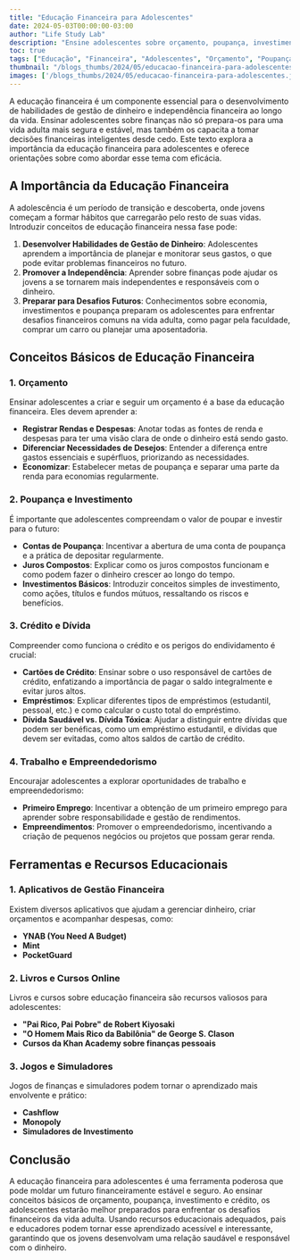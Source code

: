 ```yaml
---
title: "Educação Financeira para Adolescentes"
date: 2024-05-03T00:00:00-03:00
author: "Life Study Lab"
description: "Ensine adolescentes sobre orçamento, poupança, investimento e crédito para garantir um futuro financeiro estável e responsável."
toc: true
tags: ["Educação", "Financeira", "Adolescentes", "Orçamento", "Poupança", "Investimento", "Crédito", "Dívida", "Trabalho", "Empreendedorismo", "Recursos", "Aplicativos", "Livros", "Cursos", "Jogos"]
thumbnail: "/blogs_thumbs/2024/05/educacao-financeira-para-adolescentes.jpg"
images: ['/blogs_thumbs/2024/05/educacao-financeira-para-adolescentes.jpg']
---
```


A educação financeira é um componente essencial para o desenvolvimento de habilidades de gestão de dinheiro e independência financeira ao longo da vida. Ensinar adolescentes sobre finanças não só prepara-os para uma vida adulta mais segura e estável, mas também os capacita a tomar decisões financeiras inteligentes desde cedo. Este texto explora a importância da educação financeira para adolescentes e oferece orientações sobre como abordar esse tema com eficácia.

## A Importância da Educação Financeira

A adolescência é um período de transição e descoberta, onde jovens começam a formar hábitos que carregarão pelo resto de suas vidas. Introduzir conceitos de educação financeira nessa fase pode:

1. **Desenvolver Habilidades de Gestão de Dinheiro**: Adolescentes aprendem a importância de planejar e monitorar seus gastos, o que pode evitar problemas financeiros no futuro.
2. **Promover a Independência**: Aprender sobre finanças pode ajudar os jovens a se tornarem mais independentes e responsáveis com o dinheiro.
3. **Preparar para Desafios Futuros**: Conhecimentos sobre economia, investimentos e poupança preparam os adolescentes para enfrentar desafios financeiros comuns na vida adulta, como pagar pela faculdade, comprar um carro ou planejar uma aposentadoria.

## Conceitos Básicos de Educação Financeira

### 1. Orçamento

Ensinar adolescentes a criar e seguir um orçamento é a base da educação financeira. Eles devem aprender a:

- **Registrar Rendas e Despesas**: Anotar todas as fontes de renda e despesas para ter uma visão clara de onde o dinheiro está sendo gasto.
- **Diferenciar Necessidades de Desejos**: Entender a diferença entre gastos essenciais e supérfluos, priorizando as necessidades.
- **Economizar**: Estabelecer metas de poupança e separar uma parte da renda para economias regularmente.

### 2. Poupança e Investimento

É importante que adolescentes compreendam o valor de poupar e investir para o futuro:

- **Contas de Poupança**: Incentivar a abertura de uma conta de poupança e a prática de depositar regularmente.
- **Juros Compostos**: Explicar como os juros compostos funcionam e como podem fazer o dinheiro crescer ao longo do tempo.
- **Investimentos Básicos**: Introduzir conceitos simples de investimento, como ações, títulos e fundos mútuos, ressaltando os riscos e benefícios.

### 3. Crédito e Dívida

Compreender como funciona o crédito e os perigos do endividamento é crucial:

- **Cartões de Crédito**: Ensinar sobre o uso responsável de cartões de crédito, enfatizando a importância de pagar o saldo integralmente e evitar juros altos.
- **Empréstimos**: Explicar diferentes tipos de empréstimos (estudantil, pessoal, etc.) e como calcular o custo total do empréstimo.
- **Dívida Saudável vs. Dívida Tóxica**: Ajudar a distinguir entre dívidas que podem ser benéficas, como um empréstimo estudantil, e dívidas que devem ser evitadas, como altos saldos de cartão de crédito.

### 4. Trabalho e Empreendedorismo

Encourajar adolescentes a explorar oportunidades de trabalho e empreendedorismo:

- **Primeiro Emprego**: Incentivar a obtenção de um primeiro emprego para aprender sobre responsabilidade e gestão de rendimentos.
- **Empreendimentos**: Promover o empreendedorismo, incentivando a criação de pequenos negócios ou projetos que possam gerar renda.

## Ferramentas e Recursos Educacionais

### 1. Aplicativos de Gestão Financeira

Existem diversos aplicativos que ajudam a gerenciar dinheiro, criar orçamentos e acompanhar despesas, como:

- **YNAB (You Need A Budget)**
- **Mint**
- **PocketGuard**

### 2. Livros e Cursos Online

Livros e cursos sobre educação financeira são recursos valiosos para adolescentes:

- **"Pai Rico, Pai Pobre" de Robert Kiyosaki**
- **"O Homem Mais Rico da Babilônia" de George S. Clason**
- **Cursos da Khan Academy sobre finanças pessoais**

### 3. Jogos e Simuladores

Jogos de finanças e simuladores podem tornar o aprendizado mais envolvente e prático:

- **Cashflow**
- **Monopoly**
- **Simuladores de Investimento**

## Conclusão

A educação financeira para adolescentes é uma ferramenta poderosa que pode moldar um futuro financeiramente estável e seguro. Ao ensinar conceitos básicos de orçamento, poupança, investimento e crédito, os adolescentes estarão melhor preparados para enfrentar os desafios financeiros da vida adulta. Usando recursos educacionais adequados, pais e educadores podem tornar esse aprendizado acessível e interessante, garantindo que os jovens desenvolvam uma relação saudável e responsável com o dinheiro.